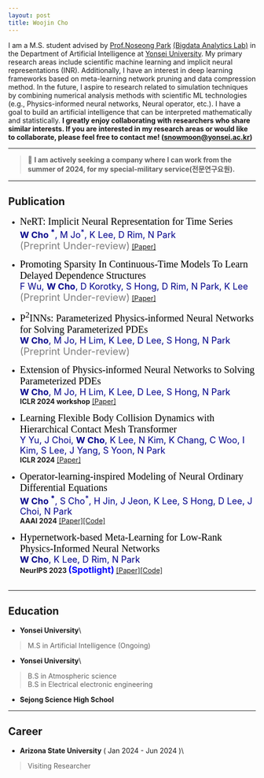 ```yaml
---
layout: post
title: Woojin Cho
---
```


I am a M.S. student advised by [Prof.Noseong Park](https://sites.google.com/view/noseong)  [(Bigdata Analytics Lab)](https://sites.google.com/view/npark/home) in the Department of Artificial Intelligence at [Yonsei University](https://www.yonsei.ac.kr/en_sc/). My primary research areas include scientific machine learning and implicit neural representations (INR). Additionally, I have an interest in deep learning frameworks based on meta-learning network pruning and data compression method. In the future, I aspire to research related to simulation techniques by combining numerical analysis methods with scientific ML technologies (e.g., Physics-informed neural networks, Neural operator, etc.). I have a goal to build an artificial intelligence that can be interpreted mathematically and statistically. 
**I greatly enjoy collaborating with researchers who share similar interests. If you are interested in my research areas or would like to collaborate, please feel free to contact me! ([snowmoon@yonsei.ac.kr](mailto:snowmoon@yonsei.ac.kr))**

-------------------------------------------------------------------------------------------

> 📎 **I am actively seeking a company where I can work from the summer of 2024, for my special-military service(전문연구요원).**


-------------------------------------------------------------------------------------------

## Publication

* <span style="font-family:'Times New Roman'; font-size: 20px; color: black"> NeRT: Implicit Neural Representation for Time Series</span>\
<span style="font-size: 18px; color: darkblue">**W Cho <sup>*</sup>**, M Jo<sup>*</sup>, K Lee, D Rim, N Park</span> \
<span style="font-size: 20px; color: gray">(Preprint Under-review)</span> [[Paper]](https://openreview.net/pdf?id=FpElWzxzu4)

* <span style="font-family:'Times New Roman'; font-size: 20px; color: black"> Promoting Sparsity In Continuous-Time Models To Learn Delayed Dependence Structures</span>\
<span style="font-size: 18px; color: darkblue">F Wu, **W Cho**, D Korotky, S Hong, D Rim, N Park, K Lee</span> \
<span style="font-size: 20px; color: gray">(Preprint Under-review)</span> [[Paper]](https://openreview.net/pdf?id=2pAdYVCbU9)

* <span style="font-family:'Times New Roman'; font-size: 20px; color: black"> P<sup>2</sup>INNs: Parameterized Physics-informed Neural Networks for Solving Parameterized PDEs</span>\
<span style="font-size: 18px; color: darkblue">**W Cho**, M Jo, H Lim, K Lee, D Lee, S Hong, N Park</span> \
<span style="font-size: 20px; color: gray">(Preprint Under-review)</span>

* <span style="font-family:'Times New Roman'; font-size: 20px; color: black"> Extension of Physics-informed Neural Networks to Solving Parameterized PDEs</span>\
<span style="font-size: 18px; color: darkblue">**W Cho**, M Jo, H Lim, K Lee, D Lee, S Hong, N Park</span> \
**ICLR 2024 workshop** [[Paper]](https://openreview.net/forum?id=EAkRlHFLBc&referrer=%5Bthe%20profile%20of%20Woojin%20Cho%5D(%2Fprofile%3Fid%3D~Woojin_Cho1))

* <span style="font-family:'Times New Roman'; font-size: 20px; color: black"> Learning Flexible Body Collision Dynamics with Hierarchical Contact Mesh Transformer</span>\
<span style="font-size: 18px; color: darkblue">Y Yu, J Choi, **W Cho**, K Lee, N Kim, K Chang, C Woo, I Kim, S Lee, J Yang, S Yoon, N Park</span> \
**ICLR 2024** [[Paper]](https://arxiv.org/abs/2312.12467)

* <span style="font-family:'Times New Roman'; font-size: 20px; color: black"> Operator-learning-inspired Modeling of Neural Ordinary Differential Equations</span>\
<span style="font-size: 18px; color: darkblue">**W Cho <sup>*</sup>**, S Cho<sup>*</sup>, H Jin, J Jeon, K Lee, S Hong, D Lee, J Choi, N Park</span> \
**AAAI 2024** [[Paper]](https://arxiv.org/abs/2312.10274)[[Code]](https://github.com/WooJin-Cho/BFNO-NODE)

* <span style="font-family:'Times New Roman'; font-size: 20px; color: black"> Hypernetwork-based Meta-Learning for Low-Rank Physics-Informed Neural Networks</span>\
<span style="font-size: 18px; color: darkblue">**W Cho**, K Lee, D Rim, N Park</span> \
**NeurIPS 2023 <span style="font-size: 18px; color: blue">(Spotlight)</span>** [[Paper]](https://arxiv.org/abs/2310.09528)[[Code]](https://github.com/WooJin-Cho/Hyper-LR-PINN)  
&nbsp;
&nbsp;

-------------------------------------------------------------------------------------------

## Education

* **Yonsei University**\
> M.S in Artificial Intelligence (Ongoing)

* **Yonsei University**\
>B.S in Atmospheric science\
>B.S in Electrical electronic engineering

* **Sejong Science High School**

-------------------------------------------------------------------------------------------

## Career
* **Arizona State University** ( Jan 2024 - Jun 2024 )\
> Visiting Researcher
